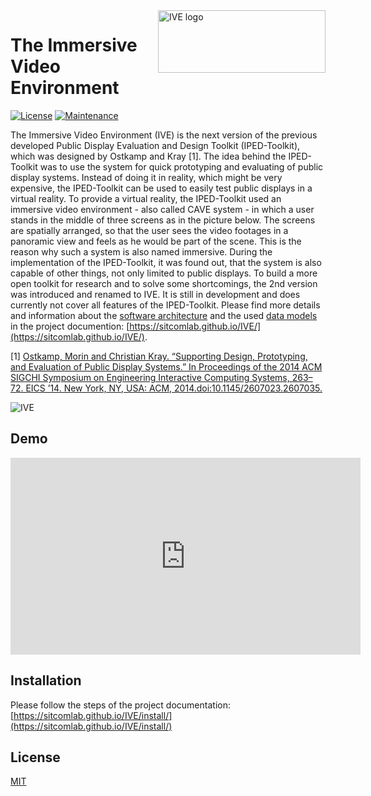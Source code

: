 <img src="https://raw.githubusercontent.com/sitcomlab/IVE/dev/images/logo.png" alt="IVE logo" title="IVE" align="right" height="100" width="268"/>

# The Immersive Video Environment

[![License](https://img.shields.io/github/license/mashape/apistatus.svg)]()
[![Maintenance](https://img.shields.io/badge/Maintained%3F-yes-green.svg)]()

The Immersive Video Environment (IVE) is the next version of the previous developed Public Display Evaluation and Design Toolkit (IPED-Toolkit), which was designed by Ostkamp and Kray [1]. The idea behind the IPED-Toolkit was to use the system for quick prototyping and evaluating of public display systems. Instead of doing it in reality, which might be very expensive, the IPED-Toolkit can be used to easily test public displays in a virtual reality. To provide a virtual reality, the IPED-Toolkit used an immersive video environment - also called CAVE system - in which a user stands in the middle of three screens as in the picture below. The screens are spatially arranged, so that the user sees the video footages in a panoramic view and feels as he would be part of the scene. This is the reason why such a system is also named immersive. During the implementation of the IPED-Toolkit, it was found out, that the system is also capable of other things, not only limited to public displays. To build a more open toolkit for research and to solve some shortcomings, the 2nd version was introduced and renamed to IVE. It is still in development and does currently not cover all features of the IPED-Toolkit. Please find more details and information about the [software architecture](https://sitcomlab.github.io/IVE/intro) and the used [data models](https://sitcomlab.github.io/IVE/data/) in the project documention: [https://sitcomlab.github.io/IVE/](https://sitcomlab.github.io/IVE/).

[1] [Ostkamp, Morin and Christian Kray. “Supporting Design, Prototyping, and Evaluation of Public Display Systems.” In Proceedings of the 2014 ACM SIGCHI Symposium on Engineering Interactive Computing Systems, 263–72. EICS ’14. New York, NY, USA: ACM, 2014.doi:10.1145/2607023.2607035.](http://dl.acm.org/citation.cfm?id=2607035)

![IVE](https://sitcomlab.github.io/IVE/images/ive.jpeg)

## Demo

<iframe width="560" height="315" src="https://www.youtube.com/embed/0iaOFMc1ptU?rel=0" frameborder="0" allow="autoplay; encrypted-media" allowfullscreen></iframe>

## Installation

Please follow the steps of the project documentation: [https://sitcomlab.github.io/IVE/install/](https://sitcomlab.github.io/IVE/install/)

## License

[MIT](LICENSE)
